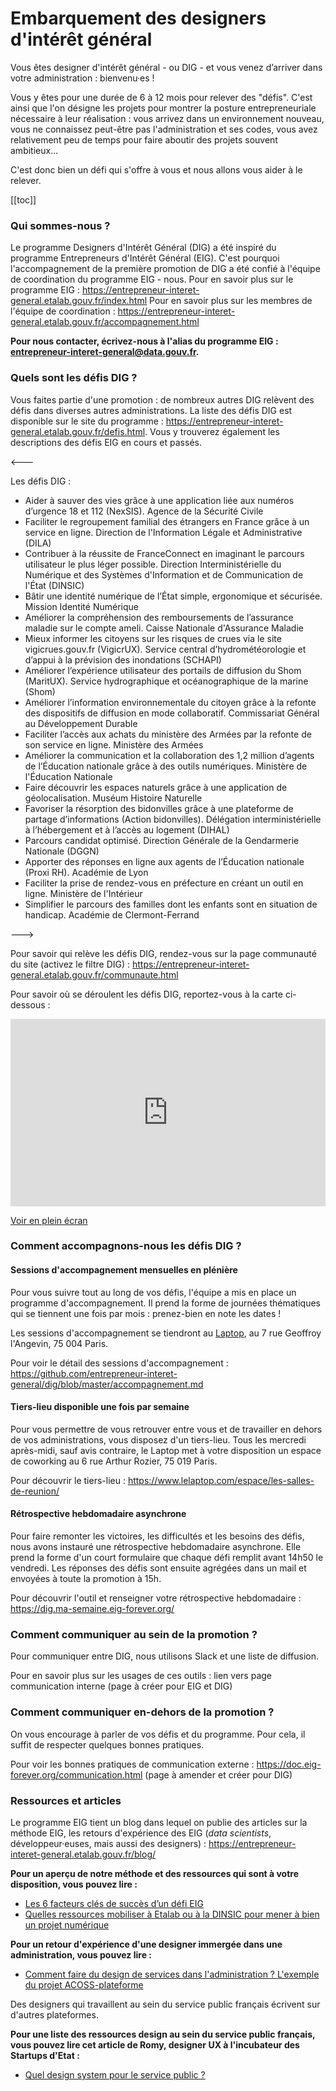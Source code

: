 # Embarquement des designers d'intérêt général 

Vous êtes designer d'intérêt général - ou DIG - et vous venez d’arriver dans votre administration : bienvenu·es !

Vous y êtes pour une durée de 6 à 12 mois pour relever des "défis". C'est ainsi que l'on désigne les projets pour montrer la posture entrepreneuriale nécessaire à leur réalisation : vous arrivez dans un environnement nouveau, vous ne connaissez peut-être pas l'administration et ses codes, vous avez relativement peu de temps pour faire aboutir des projets souvent ambitieux...

C'est donc bien un défi qui s'offre à vous et nous allons vous aider à le relever.


[[toc]]


### Qui sommes-nous ?

Le programme Designers d'Intérêt Général (DIG) a été inspiré du programme Entrepreneurs d'Intérêt Général (EIG). C'est pourquoi l'accompagnement de la première promotion de DIG a été confié à l'équipe de coordination du programme EIG - nous. 
Pour en savoir plus sur le programme EIG : https://entrepreneur-interet-general.etalab.gouv.fr/index.html
Pour en savoir plus sur les membres de l'équipe de coordination : https://entrepreneur-interet-general.etalab.gouv.fr/accompagnement.html

**Pour nous contacter, écrivez-nous à l'alias du programme EIG : <entrepreneur-interet-general@data.gouv.fr>.**

### Quels sont les défis DIG ? 

Vous faites partie d'une promotion : de nombreux autres DIG relèvent des défis dans diverses autres administrations. 
La liste des défis DIG est disponible sur le site du programme : https://entrepreneur-interet-general.etalab.gouv.fr/defis.html.
Vous y trouverez également les descriptions des défis EIG en cours et passés.

<---

Les défis DIG : 
* Aider à sauver des vies grâce à une application liée aux numéros d’urgence 18 et 112 (NexSIS). Agence de la Sécurité Civile 
* Faciliter le regroupement familial des étrangers en France grâce à un service en ligne. Direction de l'Information Légale et Administrative (DILA)
* Contribuer à la réussite de FranceConnect en imaginant le parcours utilisateur le plus léger possible. Direction Interministérielle du Numérique et des Systèmes d'Information et de Communication de l'État (DINSIC)
* Bâtir une identité numérique de l’État simple, ergonomique et sécurisée. Mission Identité Numérique 
* Améliorer la compréhension des remboursements de l’assurance maladie sur le compte ameli. Caisse Nationale d'Assurance Maladie
* Mieux informer les citoyens sur les risques de crues via le site vigicrues.gouv.fr (VigicrUX). Service central d’hydrométéorologie et d’appui à la prévision des inondations (SCHAPI)
* Améliorer l’expérience utilisateur des portails de diffusion du Shom (MaritUX).	Service hydrographique et océanographique de la marine (Shom)
* Améliorer l’information environnementale du citoyen grâce à la refonte des dispositifs de diffusion en mode collaboratif. Commissariat Général au Développement Durable
* Faciliter l’accès aux achats du ministère des Armées par la refonte de son service en ligne.	Ministère des Armées
* Améliorer la communication et la collaboration des 1,2 million d’agents de l’Éducation nationale grâce à des outils numériques.	Ministère de l'Éducation Nationale
* Faire découvrir les espaces naturels grâce à une application de géolocalisation.	Muséum Histoire Naturelle
* Favoriser la résorption des bidonvilles grâce à une plateforme de partage d’informations (Action bidonvilles). Délégation interministérielle à l’hébergement et à l’accès au logement (DIHAL)
* Parcours candidat optimisé.	Direction Générale de la Gendarmerie Nationale (DGGN)
* Apporter des réponses en ligne aux agents de l’Éducation nationale (Proxi RH). Académie de Lyon
* Faciliter la prise de rendez-vous en préfecture en créant un outil en ligne. Ministère de l'Intérieur
* Simplifier le parcours des familles dont les enfants sont en situation de handicap. Académie de Clermont-Ferrand

--->

Pour savoir qui relève les défis DIG, rendez-vous sur la page communauté du site (activez le filtre DIG) : https://entrepreneur-interet-general.etalab.gouv.fr/communaute.html

Pour savoir où se déroulent les défis DIG, reportez-vous à la carte ci-dessous : 
<iframe width="100%" height="300px" frameborder="0" allowfullscreen src="https://umap.openstreetmap.fr/fr/map/localisation-defis-dig_345355?scaleControl=false&miniMap=false&scrollWheelZoom=false&zoomControl=true&allowEdit=false&moreControl=false&searchControl=null&tilelayersControl=null&embedControl=null&datalayersControl=true&onLoadPanel=undefined&captionBar=false"></iframe><p><a href="http://umap.openstreetmap.fr/fr/map/localisation-defis-dig_345355">Voir en plein écran</a></p>


### Comment accompagnons-nous les défis DIG ? 

#### Sessions d'accompagnement mensuelles en plénière

Pour vous suivre tout au long de vos défis, l'équipe a mis en place un programme d'accompagnement.
Il prend la forme de journées thématiques qui se tiennent une fois par mois : prenez-bien en note les dates !

Les sessions d'accompagnement se tiendront au [Laptop](https://www.lelaptop.com/), au 7 rue Geoffroy l'Angevin, 75 004 Paris.

Pour voir le détail des sessions d'accompagnement : https://github.com/entrepreneur-interet-general/dig/blob/master/accompagnement.md

#### Tiers-lieu disponible une fois par semaine

Pour vous permettre de vous retrouver entre vous et de travailler en dehors de vos administrations, vous disposez d'un tiers-lieu.
Tous les mercredi après-midi, sauf avis contraire, le Laptop met à votre disposition un espace de coworking au 6 rue Arthur Rozier, 75 019 Paris.  

Pour découvrir le tiers-lieu : https://www.lelaptop.com/espace/les-salles-de-reunion/

#### Rétrospective hebdomadaire asynchrone

Pour faire remonter les victoires, les difficultés et les besoins des défis, nous avons instauré une rétrospective hebdomadaire asynchrone. 
Elle prend la forme d'un court formulaire que chaque défi remplit avant 14h50 le vendredi. Les réponses des défis sont ensuite agrégées dans un mail et envoyées à toute la promotion à 15h.

Pour découvrir l'outil et renseigner votre rétrospective hebdomadaire : https://dig.ma-semaine.eig-forever.org/

### Comment communiquer au sein de la promotion ?

Pour communiquer entre DIG, nous utilisons Slack et une liste de diffusion.

Pour en savoir plus sur les usages de ces outils : lien vers page communication interne (page à créer pour EIG et DIG)

### Comment communiquer en-dehors de la promotion ?

On vous encourage à parler de vos défis et du programme. Pour cela, il suffit de respecter quelques bonnes pratiques. 

Pour voir les bonnes pratiques de communication externe : https://doc.eig-forever.org/communication.html (page à amender et créer pour DIG)

### Ressources et articles

Le programme EIG tient un blog dans lequel on publie des articles sur la méthode EIG, les retours d'expérience des EIG (_data scientists_, développeur·euses, mais aussi des designers) : https://entrepreneur-interet-general.etalab.gouv.fr/blog/

**Pour un aperçu de notre méthode et des ressources qui sont à votre disposition, vous pouvez lire :**
- [Les 6 facteurs clés de succès d’un défi EIG](https://entrepreneur-interet-general.etalab.gouv.fr/blog/2018/05/23/6-facteurs-de-reussite-defi-eig.html)
- [Quelles ressources mobiliser à Etalab ou à la DINSIC pour mener à bien un projet numérique](https://entrepreneur-interet-general.etalab.gouv.fr/blog/2019/03/12/bootcamp-eig3.html)

**Pour un retour d'expérience d'une designer immergée dans une administration, vous pouvez lire :**
- [Comment faire du design de services dans l'administration ? L'exemple du projet ACOSS-plateforme](https://entrepreneur-interet-general.etalab.gouv.fr/blog/2019/07/03/le-design-de-services-dans-une-administration.html)

Des designers qui travaillent au sein du service public français écrivent sur d'autres plateformes.

**Pour une liste des ressources design au sein du service public français, vous pouvez lire cet article de Romy, designer UX à l'incubateur des Startups d'Etat :**
- [Quel design system pour le service public ?](https://blog.octo.com/quel-design-system-pour-le-service-public/)


